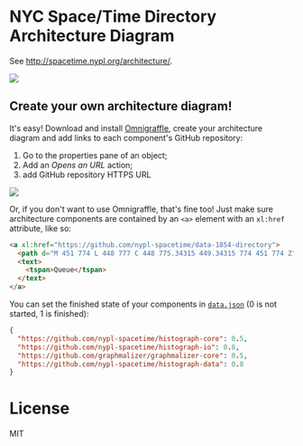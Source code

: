 # NYC Space/Time Directory Architecture Diagram

See http://spacetime.nypl.org/architecture/.

![](images/screenshot.png)

## Create your own architecture diagram!

It's easy! Download and install [Omnigraffle](https://www.omnigroup.com/omnigraffle), create your architecture diagram and add links to each component's GitHub repository:

1. Go to the properties pane of an object;
2. Add an _Opens an URL_ action;
3. add GitHub repository HTTPS URL

![](images/omnigraffle.png)

Or, if you don't want to use Omnigraffle, that's fine too! Just make sure architecture components
are contained by an `<a>` element with an `xl:href` attribute, like so:

```html
<a xl:href="https://github.com/nypl-spacetime/data-1854-directory">
  <path d="M 451 774 L 448 777 C 448 775.34315 449.34315 774 451 774 Z" />
  <text>
    <tspan>Queue</tspan>
  </text>
</a>
```

You can set the finished state of your components in [`data.json`](data.json) (0 is not started, 1 is finished):

```json
{
  "https://github.com/nypl-spacetime/histograph-core": 0.5,
  "https://github.com/nypl-spacetime/histograph-io": 0.8,
  "https://github.com/graphmalizer/graphmalizer-core": 0.5,
  "https://github.com/nypl-spacetime/histograph-data": 0.8
}
```

# License

MIT
